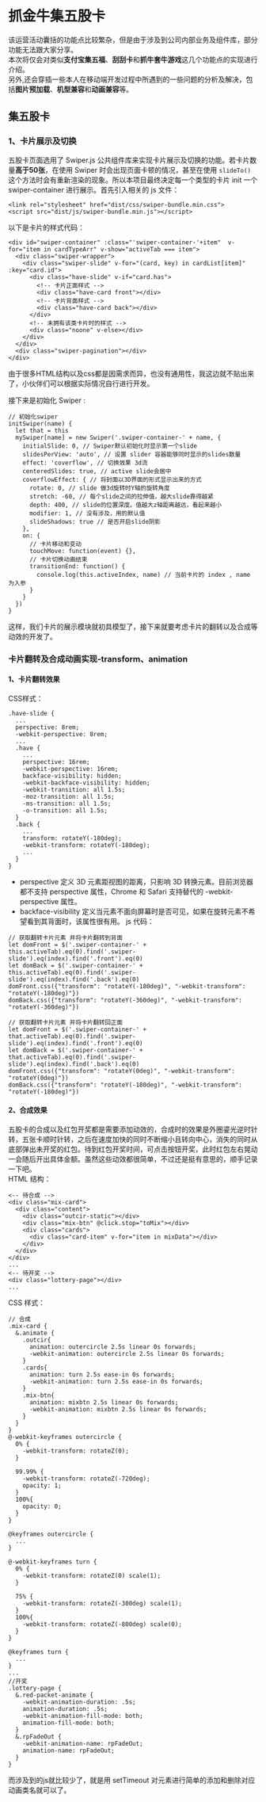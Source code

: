 # 抓金牛集五股卡

该运营活动囊括的功能点比较繁杂，但是由于涉及到公司内部业务及组件库，部分功能无法跟大家分享。  
本次将仅会对类似**支付宝集五福**、**刮刮卡**和**抓牛套牛游戏**这几个功能点的实现进行介绍。  
另外,还会穿插一些本人在移动端开发过程中所遇到的一些问题的分析及解决，包括**图片预加载**、**机型兼容**和**动画兼容**等。

## 集五股卡

### 1、卡片展示及切换
五股卡页面选用了 Swiper.js 公共组件库来实现卡片展示及切换的功能。若卡片数量**高于50张**，在使用 Swiper 时会出现页面卡顿的情况，甚至在使用 ```slideTo()``` 这个方法时会有重新渲染的现象。所以本项目最终决定每一个类型的卡片 init 一个 swiper-container 进行展示。首先引入相关的 js 文件：  
```
<link rel="stylesheet" href="dist/css/swiper-bundle.min.css">
<script src="dist/js/swiper-bundle.min.js"></script>
```  

以下是卡片的样式代码：
```
<div id="swiper-container" :class="'swiper-container-'+item"  v-for="item in cardTypeArr" v-show="activeTab === item">
  <div class="swiper-wrapper">
    <div class="swiper-slide" v-for="(card, key) in cardList[item]" :key="card.id">
      <div class="have-slide" v-if="card.has">
        <!-- 卡片正面样式 -->
        <div class="have-card front"></div>
        <!-- 卡片背面样式 -->
        <div class="have-card back"></div>
      </div> 
      <!-- 未拥有该类卡片时的样式 -->
      <div class="noone" v-else></div>
    </div>
  </div>
  <div class="swiper-pagination"></div>
</div>
```
由于很多HTML结构以及css都是因需求而异，也没有通用性，我这边就不贴出来了，小伙伴们可以根据实际情况自行进行开发。

接下来是初始化 Swiper :
```
// 初始化swiper
initSwiper(name) {
  let that = this
  mySwiper[name] = new Swiper('.swiper-container-' + name, {
    initialSlide: 0, // Swiper默认初始化时显示第一个slide
    slidesPerView: 'auto', // 设置 slider 容器能够同时显示的slides数量
    effect: 'coverflow', // 切换效果 3d流
    centeredSlides: true, // active slide会居中
    coverflowEffect: { // 将封面以3D界面的形式显示出来的方式
      rotate: 0, // slide 做3d旋转时Y轴的旋转角度
      stretch: -60, // 每个slide之间的拉伸值，越大slide靠得越紧
      depth: 400, // slide的位置深度。值越大z轴距离越远，看起来越小
      modifier: 1, // 没有涉及，用的默认值
      slideShadows: true // 是否开启slide阴影
    },
    on: {
      // 卡片移动和变动
      touchMove: function(event) {},
      // 卡片切换动画结束
      transitionEnd: function() {
        console.log(this.activeIndex, name) // 当前卡片的 index , name 为入参
      }
    }
  })
}
```
这样，我们卡片的展示模块就初具模型了，接下来就要考虑卡片的翻转以及合成等动效的开发了。

### 卡片翻转及合成动画实现-transform、animation

#### 1、卡片翻转效果
CSS样式：
```
.have-slide {
  ...
  perspective: 8rem;
  -webkit-perspective: 8rem;
  ...
  .have {
    ...
    perspective: 16rem;
    -webkit-perspective: 16rem;
    backface-visibility: hidden;
    -webkit-backface-visibility: hidden;
    -webkit-transition: all 1.5s;
    -moz-transition: all 1.5s;
    -ms-transition: all 1.5s;
    -o-transition: all 1.5s;
  }
  .back {
    ...
    transform: rotateY(-180deg);
    -webkit-transform: rotateY(-180deg);
    ...
  }
}
```
- perspective 定义 3D 元素距视图的距离，只影响 3D 转换元素。目前浏览器都不支持 perspective 属性，Chrome 和 Safari 支持替代的 -webkit-perspective 属性。
- backface-visibility 定义当元素不面向屏幕时是否可见，如果在旋转元素不希望看到其背面时，该属性很有用。
js 代码：
```
// 获取翻转卡片元素 并将卡片翻转到背面
let domFront = $('.swiper-container-' + this.activeTab).eq(0).find('.swiper-slide').eq(index).find('.front').eq(0)
let domBack = $('.swiper-container-' + this.activeTab).eq(0).find('.swiper-slide').eq(index).find('.back').eq(0)
domFront.css({"transform": "rotateY(-180deg)", "-webkit-transform": "rotateY(-180deg)"})
domBack.css({"transform": "rotateY(-360deg)", "-webkit-transform": "rotateY(-360deg)"})

// 获取翻转卡片元素 并将卡片翻转回正面
let domFront = $('.swiper-container-' + that.activeTab).eq(0).find('.swiper-slide').eq(index).find('.front').eq(0)
let domBack = $('.swiper-container-' + that.activeTab).eq(0).find('.swiper-slide').eq(index).find('.back').eq(0)
domFront.css({"transform": "rotateY(0deg)", "-webkit-transform": "rotateY(0deg)"})
domBack.css({"transform": "rotateY(-180deg)", "-webkit-transform": "rotateY(-180deg)"})
```

#### 2、合成效果
五股卡的合成以及红包开奖都是需要添加动效的，合成时的效果是外圈鎏光逆时针转，五张卡顺时针转，之后在速度加快的同时不断缩小且转向中心，消失的同时从底部弹出未开奖的红包。待到红包开奖时间，可点击按钮开奖，此时红包左右晃动一会随后开出具体金额。虽然这些动效都很简单，不过还是挺有意思的，顺手记录一下吧。  
HTML 结构：
```
<-- 待合成 -->
<div class="mix-card">
  <div class="content">
    <div class="outcir-static"></div>
    <div class="mix-btn" @click.stop="toMix"></div>
    <div class="cards">
      <div class="card-item" v-for="item in mixData"></div>
    </div>
  </div>
</div>
...
<-- 待开奖 -->
<div class="lottery-page"></div>
...

```
CSS 样式：
```
// 合成
.mix-card {
  &.animate {
    .outcir{
      animation: outercircle 2.5s linear 0s forwards; 
      -webkit-animation: outercircle 2.5s linear 0s forwards; 
    }
    .cards{
      animation: turn 2.5s ease-in 0s forwards; 
      -webkit-animation: turn 2.5s ease-in 0s forwards;
    }
    .mix-btn{
      animation: mixbtn 2.5s linear 0s forwards;
      -webkit-animation: mixbtn 2.5s linear 0s forwards; 
    }
  }
}
@-webkit-keyframes outercircle {
  0% {
    -webkit-transform: rotateZ(0);
  }

  99.99% {
    -webkit-transform: rotateZ(-720deg);
    opacity: 1;
  }
  100%{
    opacity: 0;
  }
}

@keyframes outercircle {
  ...
}

@-webkit-keyframes turn {
  0% {
    -webkit-transform: rotateZ(0) scale(1);
  }

  75% {
    -webkit-transform: rotateZ(-300deg) scale(1);
  }
  100%{
    -webkit-transform: rotateZ(-800deg) scale(0);
  }
}

@keyframes turn {
  ...
}
...
//开奖
.lottery-page {
  &.red-packet-animate {
    -webkit-animation-duration: .5s;
    animation-duration: .5s;
    -webkit-animation-fill-mode: both;
    animation-fill-mode: both;
  }
  &.rpFadeOut {
    -webkit-animation-name: rpFadeOut;
    animation-name: rpFadeOut;
  }
}
```
而涉及到的js就比较少了，就是用 setTimeout 对元素进行简单的添加和删除对应动画类名就可以了。


